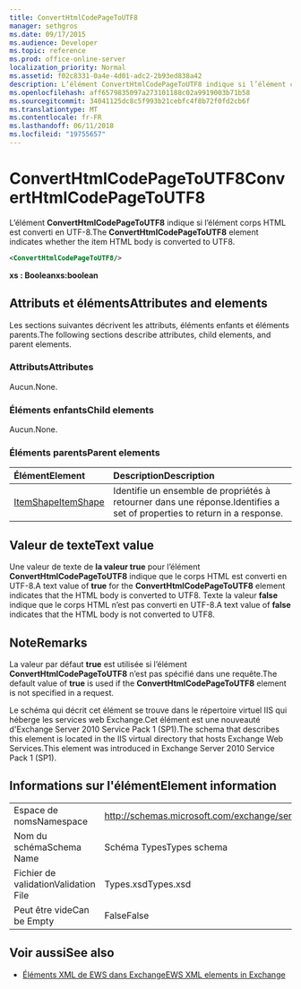 ```yaml
---
title: ConvertHtmlCodePageToUTF8
manager: sethgros
ms.date: 09/17/2015
ms.audience: Developer
ms.topic: reference
ms.prod: office-online-server
localization_priority: Normal
ms.assetid: f02c8331-0a4e-4d01-adc2-2b93ed838a42
description: L’élément ConvertHtmlCodePageToUTF8 indique si l’élément corps HTML est converti en UTF-8.
ms.openlocfilehash: aff6579835097a273101188c02a9919003b71b58
ms.sourcegitcommit: 34041125dc8c5f993b21cebfc4f8b72f0fd2cb6f
ms.translationtype: MT
ms.contentlocale: fr-FR
ms.lasthandoff: 06/11/2018
ms.locfileid: "19755657"
---
```

# <a name="converthtmlcodepagetoutf8"></a><span data-ttu-id="11c0c-103">ConvertHtmlCodePageToUTF8</span><span class="sxs-lookup"><span data-stu-id="11c0c-103">ConvertHtmlCodePageToUTF8</span></span>

<span data-ttu-id="11c0c-104">L’élément **ConvertHtmlCodePageToUTF8** indique si l’élément corps HTML est converti en UTF-8.</span><span class="sxs-lookup"><span data-stu-id="11c0c-104">The **ConvertHtmlCodePageToUTF8** element indicates whether the item HTML body is converted to UTF8.</span></span> 
  
```XML
<ConvertHtmlCodePageToUTF8/>
```

 <span data-ttu-id="11c0c-105">**xs : Boolean**</span><span class="sxs-lookup"><span data-stu-id="11c0c-105">**xs:boolean**</span></span>
## <a name="attributes-and-elements"></a><span data-ttu-id="11c0c-106">Attributs et éléments</span><span class="sxs-lookup"><span data-stu-id="11c0c-106">Attributes and elements</span></span>

<span data-ttu-id="11c0c-107">Les sections suivantes décrivent les attributs, éléments enfants et éléments parents.</span><span class="sxs-lookup"><span data-stu-id="11c0c-107">The following sections describe attributes, child elements, and parent elements.</span></span>
  
### <a name="attributes"></a><span data-ttu-id="11c0c-108">Attributs</span><span class="sxs-lookup"><span data-stu-id="11c0c-108">Attributes</span></span>

<span data-ttu-id="11c0c-109">Aucun.</span><span class="sxs-lookup"><span data-stu-id="11c0c-109">None.</span></span>
  
### <a name="child-elements"></a><span data-ttu-id="11c0c-110">Éléments enfants</span><span class="sxs-lookup"><span data-stu-id="11c0c-110">Child elements</span></span>

<span data-ttu-id="11c0c-111">Aucun.</span><span class="sxs-lookup"><span data-stu-id="11c0c-111">None.</span></span>
  
### <a name="parent-elements"></a><span data-ttu-id="11c0c-112">Éléments parents</span><span class="sxs-lookup"><span data-stu-id="11c0c-112">Parent elements</span></span>

|<span data-ttu-id="11c0c-113">**Élément**</span><span class="sxs-lookup"><span data-stu-id="11c0c-113">**Element**</span></span>|<span data-ttu-id="11c0c-114">**Description**</span><span class="sxs-lookup"><span data-stu-id="11c0c-114">**Description**</span></span>|
|:-----|:-----|
|[<span data-ttu-id="11c0c-115">ItemShape</span><span class="sxs-lookup"><span data-stu-id="11c0c-115">ItemShape</span></span>](itemshape.md) <br/> |<span data-ttu-id="11c0c-116">Identifie un ensemble de propriétés à retourner dans une réponse.</span><span class="sxs-lookup"><span data-stu-id="11c0c-116">Identifies a set of properties to return in a response.</span></span>  <br/> |
   
## <a name="text-value"></a><span data-ttu-id="11c0c-117">Valeur de texte</span><span class="sxs-lookup"><span data-stu-id="11c0c-117">Text value</span></span>

<span data-ttu-id="11c0c-118">Une valeur de texte de **la valeur true** pour l’élément **ConvertHtmlCodePageToUTF8** indique que le corps HTML est converti en UTF-8.</span><span class="sxs-lookup"><span data-stu-id="11c0c-118">A text value of **true** for the **ConvertHtmlCodePageToUTF8** element indicates that the HTML body is converted to UTF8.</span></span> <span data-ttu-id="11c0c-119">Texte la valeur **false** indique que le corps HTML n’est pas converti en UTF-8.</span><span class="sxs-lookup"><span data-stu-id="11c0c-119">A text value of **false** indicates that the HTML body is not converted to UTF8.</span></span> 
  
## <a name="remarks"></a><span data-ttu-id="11c0c-120">Note</span><span class="sxs-lookup"><span data-stu-id="11c0c-120">Remarks</span></span>

<span data-ttu-id="11c0c-121">La valeur par défaut **true** est utilisée si l’élément **ConvertHtmlCodePageToUTF8** n’est pas spécifié dans une requête.</span><span class="sxs-lookup"><span data-stu-id="11c0c-121">The default value of **true** is used if the **ConvertHtmlCodePageToUTF8** element is not specified in a request.</span></span> 
  
<span data-ttu-id="11c0c-122">Le schéma qui décrit cet élément se trouve dans le répertoire virtuel IIS qui héberge les services web Exchange.Cet élément est une nouveauté d'Exchange Server 2010 Service Pack 1 (SP1).</span><span class="sxs-lookup"><span data-stu-id="11c0c-122">The schema that describes this element is located in the IIS virtual directory that hosts Exchange Web Services.This element was introduced in Exchange Server 2010 Service Pack 1 (SP1).</span></span>
  
## <a name="element-information"></a><span data-ttu-id="11c0c-123">Informations sur l'élément</span><span class="sxs-lookup"><span data-stu-id="11c0c-123">Element information</span></span>

|||
|:-----|:-----|
|<span data-ttu-id="11c0c-124">Espace de noms</span><span class="sxs-lookup"><span data-stu-id="11c0c-124">Namespace</span></span>  <br/> |http://schemas.microsoft.com/exchange/services/2006/types  <br/> |
|<span data-ttu-id="11c0c-125">Nom du schéma</span><span class="sxs-lookup"><span data-stu-id="11c0c-125">Schema Name</span></span>  <br/> |<span data-ttu-id="11c0c-126">Schéma Types</span><span class="sxs-lookup"><span data-stu-id="11c0c-126">Types schema</span></span>  <br/> |
|<span data-ttu-id="11c0c-127">Fichier de validation</span><span class="sxs-lookup"><span data-stu-id="11c0c-127">Validation File</span></span>  <br/> |<span data-ttu-id="11c0c-128">Types.xsd</span><span class="sxs-lookup"><span data-stu-id="11c0c-128">Types.xsd</span></span>  <br/> |
|<span data-ttu-id="11c0c-129">Peut être vide</span><span class="sxs-lookup"><span data-stu-id="11c0c-129">Can be Empty</span></span>  <br/> |<span data-ttu-id="11c0c-130">False</span><span class="sxs-lookup"><span data-stu-id="11c0c-130">False</span></span>  <br/> |
   
## <a name="see-also"></a><span data-ttu-id="11c0c-131">Voir aussi</span><span class="sxs-lookup"><span data-stu-id="11c0c-131">See also</span></span>



- [<span data-ttu-id="11c0c-132">Éléments XML de EWS dans Exchange</span><span class="sxs-lookup"><span data-stu-id="11c0c-132">EWS XML elements in Exchange</span></span>](ews-xml-elements-in-exchange.md)

